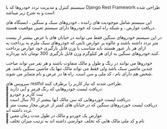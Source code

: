 
 سیسیتم کنترل و مدیریت تردد خودروها که با Django Rest Framework طراحی شده است و به شرح زیر میباشد: <br>
 
<p> این سیستم شامل موجودیت های راننده ، خودروهای سبک و سنگین ، ایستگاه های دریافت عوارض ، و شبکه
راه است که خودروها دارای سیستم تعیین موقعیت هستند.</P>
<p> در این سیستم خودروهای سنگین فقط می توانند در خیابان های با عرض بیشتر از بیست متر تردد داشته باشند
و عالوه بر عوارض ثابتی که خودروهای سبک ملزم به پرداخت به ازای هر بار عبور هستند باید متناسب با وزن
قابل بارگیری خود عوارض پرداخت کنند.خودروهای سنگین به ازای هر کیلوگرم وزن قابل بارگیری 300 تومان
باید بپردازند.</p>
<p> خودروها می توانند در رنگ و طول و مالک متفاوت باشند و هر نفر می تواند صاحب چندین ماشین سبک باشد
ولی فقط می تواند مالک تنها یک ماشین سنگین باشد. هر شخص هم دارای نام ، کد ملی و سن است. راه ها در
عرض و نام متمایز می شوند. </P>
<p> 
سرویس های restful طراحی شدند که نیاز کاربر را برطرف کنند.<br>
 دریافت لیست خودروهایی که رنگ قرمز و آبی دارند.<br>
 ثبت کاربر و خودرو<br>
 دریافت لیست خوردوهایی که سن مالک آنها بیشتر از 70 سال است.<br>
 دریافت لیست خوردروهای سنگین که در خیابان های کمتر از عرض مجاز بیست متر تردد داشته اند.<br>
 عوارض یک خوردو و مالک در طول مدت زمان معین<br>
 نام و کد ملی مالک هایی که تخلف عوارضی داشته اند به ترتیب میزان تخلف<br>
</p>
